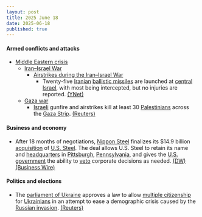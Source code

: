 ```yaml
---
layout: post
title: 2025 June 18
date: 2025-06-18
published: true
---
```



#### Armed conflicts and attacks

* [Middle Eastern crisis](https://en.wikipedia.org/wiki/Middle_Eastern_crisis_%282023%E2%80%93present%29 "Middle Eastern crisis (2023–present)")
  * [Iran–Israel War](https://en.wikipedia.org/wiki/Iran%E2%80%93Israel_War "Iran–Israel War")
    * [Airstrikes during the Iran–Israel War](https://en.wikipedia.org/wiki/List_of_airstrikes_during_the_Iran%E2%80%93Israel_War "List of airstrikes during the Iran–Israel War")
      * Twenty-five [Iranian](https://en.wikipedia.org/wiki/Islamic_Revolutionary_Guard_Corps_Aerospace_Force "Islamic Revolutionary Guard Corps Aerospace Force") [ballistic missiles](https://en.wikipedia.org/wiki/Ballistic_missile "Ballistic missile") are launched at [central Israel](https://en.wikipedia.org/wiki/Central_District_%28Israel%29 "Central District (Israel)"), with most being intercepted, but no injuries are reported. [(YNet)](https://www.ynetnews.com/article/h1i6edkvxl)
  * [Gaza war](https://en.wikipedia.org/wiki/Gaza_war "Gaza war")
    * [Israeli](https://en.wikipedia.org/wiki/Israel "Israel") gunfire and airstrikes kill at least 30 [Palestinians](https://en.wikipedia.org/wiki/Palestinians "Palestinians") across the [Gaza Strip](https://en.wikipedia.org/wiki/Gaza_Strip "Gaza Strip"). [(Reuters)](https://www.reuters.com/world/middle-east/israeli-fire-kills-30-gaza-medics-say-attention-shifts-iran-2025-06-18/)

#### Business and economy

* After 18 months of negotiations, [Nippon Steel](https://en.wikipedia.org/wiki/Nippon_Steel "Nippon Steel") finalizes its $14.9 billion [acquisition](https://en.wikipedia.org/wiki/Mergers_and_acquisitions "Mergers and acquisitions") of [U.S. Steel](https://en.wikipedia.org/wiki/U.S._Steel "U.S. Steel"). The deal allows U.S. Steel to retain its name and [headquarters](https://en.wikipedia.org/wiki/U.S._Steel_Tower "U.S. Steel Tower") in [Pittsburgh](https://en.wikipedia.org/wiki/Pittsburgh "Pittsburgh"), [Pennsylvania](https://en.wikipedia.org/wiki/Pennsylvania "Pennsylvania"), and gives the [U.S. government](https://en.wikipedia.org/wiki/U.S._government "U.S. government") the ability to [veto](https://en.wikipedia.org/wiki/Veto "Veto") corporate decisions as needed. [(DW)](https://www.dw.com/en/nippon-completes-acquisition-of-us-steel/a-72963465) [(Business Wire)](https://www.businesswire.com/news/home/20250617350553/en/Nippon-Steel-Corporation-and-U.-S.-Steel-Finalize-Historic-Partnership)

#### Politics and elections

* The [parliament of Ukraine](https://en.wikipedia.org/wiki/Parliament_of_Ukraine "Parliament of Ukraine") approves a law to allow [multiple citizenship](https://en.wikipedia.org/wiki/Multiple_citizenship "Multiple citizenship") for [Ukrainians](https://en.wikipedia.org/wiki/Ukrainians "Ukrainians") in an attempt to ease a demographic crisis caused by the [Russian invasion](https://en.wikipedia.org/wiki/Russian_invasion_of_Ukraine "Russian invasion of Ukraine"). [(Reuters)](https://www.reuters.com/world/europe/parliament-passes-law-allow-multiple-citizenship-ukrainians-2025-06-18/)
